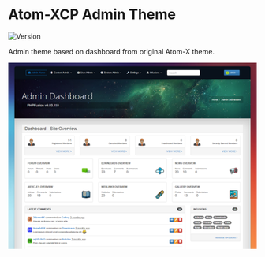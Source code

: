 # Atom-XCP Admin Theme

![Version](https://img.shields.io/badge/Version-1.1.2-blue.svg)

Admin theme based on dashboard from original Atom-X theme.

![Preview](screenshot.png)
